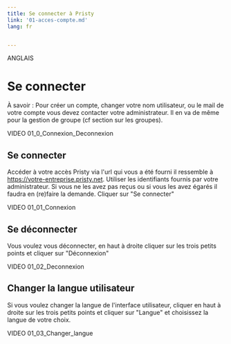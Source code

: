 ```yaml
---
title: Se connecter à Pristy
link: '01-acces-compte.md'
lang: fr


---
```

ANGLAIS

# Se connecter

À savoir :
Pour créer un compte, changer votre nom utilisateur, ou le mail de votre compte vous devez contacter votre administrateur.
Il en va de même pour la gestion de groupe (cf section sur les groupes).

VIDEO 01_0_Connexion_Deconnexion

## Se connecter

Accéder à votre accès Pristy via l'url qui vous a été fourni il ressemble à https://votre-entreprise.pristy.net.
Utiliser les identifiants fournis par votre administrateur.
Si vous ne les avez pas reçus ou si vous les avez égarés il faudra en (re)faire la demande.
Cliquer sur "Se connecter"

VIDEO 01_01_Connexion

## Se déconnecter

Vous voulez vous déconnecter, en haut à droite cliquer sur les trois petits points et cliquer sur "Déconnexion"

VIDEO 01_02_Deconnexion

## Changer la langue utilisateur

Si vous voulez changer la langue de l'interface utilisateur, cliquer en haut à droite sur les trois petits points et cliquer sur "Langue" et choisissez la langue de votre choix.

VIDEO 01_03_Changer_langue
